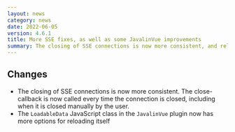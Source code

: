```yaml
---
layout: news
category: news
date: 2022-06-05
version: 4.6.1
title: More SSE fixes, as well as some JavalinVue improvements
summary: The closing of SSE connections is now more consistent, and reloading data in JavalinVue is easier
---
```


## Changes
* The closing of SSE connections is now more consistent.
  The close-callback is now called every time the connection is closed,
  including when it is closed manually by the user.
* The `LoadableData` JavaScript class in the `JavalinVue` plugin
  now has more options for reloading itself
